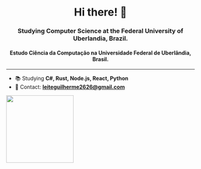 <h1 align="center">Hi there! 👋</h1>
<h3 align="center">Studying Computer Science at the Federal University of Uberlandia, Brazil.</h3>
<h4 align="center">Estudo Ciência da Computação na Universidade Federal de Uberlândia, Brasil.</h4>
<hr>

- 📚 Studying **C#, Rust, Node.js, React, Python**
- 📧 Contact: **leiteguilherme2626@gmail.com**

 <div>
  <a href="https://github.com/Mintrous">
  <img height="180em" src="https://github-readme-stats-sigma-five.vercel.app/api/top-langs/?username=Mintrous&layout=compact&langs_count=7&theme=dracula"/>
</div>

<!--
**Mintrous/Mintrous** is a ✨ _special_ ✨ repository because its `README.md` (this file) appears on your GitHub profile.

Here are some ideas to get you started:

- 🔭 I’m currently working on ...
- 🌱 I’m currently learning ...
- 👯 I’m looking to collaborate on ...
- 🤔 I’m looking for help with ...
- 💬 Ask me about ...
- 📫 How to reach me: ...
- 😄 Pronouns: ...
- ⚡ Fun fact: ...
-->

